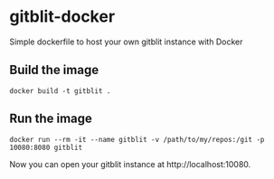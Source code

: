 # gitblit-docker
Simple dockerfile to host your own gitblit instance with Docker

## Build the image

    docker build -t gitblit .

## Run the image
    docker run --rm -it --name gitblit -v /path/to/my/repos:/git -p 10080:8080 gitblit

Now you can open your gitblit instance at http://localhost:10080.

